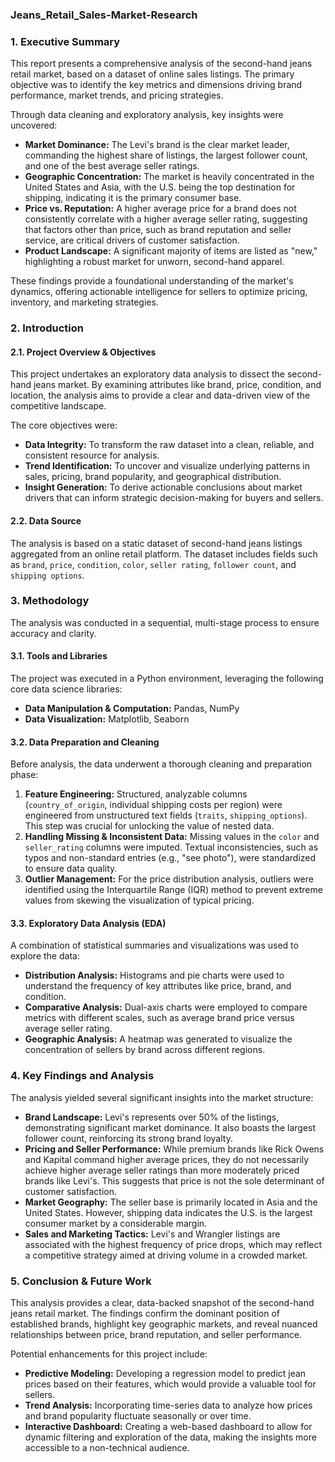 ### **Jeans_Retail_Sales-Market-Research**

### **1. Executive Summary**

This report presents a comprehensive analysis of the second-hand jeans retail market, based on a dataset of online sales listings. The primary objective was to identify the key metrics and dimensions driving brand performance, market trends, and pricing strategies. 

Through data cleaning and exploratory analysis, key insights were uncovered:
* **Market Dominance:** The Levi's brand is the clear market leader, commanding the highest share of listings, the largest follower count, and one of the best average seller ratings.
* **Geographic Concentration:** The market is heavily concentrated in the United States and Asia, with the U.S. being the top destination for shipping, indicating it is the primary consumer base.
* **Price vs. Reputation:** A higher average price for a brand does not consistently correlate with a higher average seller rating, suggesting that factors other than price, such as brand reputation and seller service, are critical drivers of customer satisfaction.
* **Product Landscape:** A significant majority of items are listed as "new," highlighting a robust market for unworn, second-hand apparel.

These findings provide a foundational understanding of the market's dynamics, offering actionable intelligence for sellers to optimize pricing, inventory, and marketing strategies.

### **2. Introduction**

#### **2.1. Project Overview & Objectives**
This project undertakes an exploratory data analysis to dissect the second-hand jeans market. By examining attributes like brand, price, condition, and location, the analysis aims to provide a clear and data-driven view of the competitive landscape.

The core objectives were:
* **Data Integrity:** To transform the raw dataset into a clean, reliable, and consistent resource for analysis.
* **Trend Identification:** To uncover and visualize underlying patterns in sales, pricing, brand popularity, and geographical distribution.
* **Insight Generation:** To derive actionable conclusions about market drivers that can inform strategic decision-making for buyers and sellers.

#### **2.2. Data Source**
The analysis is based on a static dataset of second-hand jeans listings aggregated from an online retail platform. The dataset includes fields such as `brand`, `price`, `condition`, `color`, `seller rating`, `follower count`, and `shipping options`.

### **3. Methodology**

The analysis was conducted in a sequential, multi-stage process to ensure accuracy and clarity.

#### **3.1. Tools and Libraries**
The project was executed in a Python environment, leveraging the following core data science libraries:
* **Data Manipulation & Computation:** Pandas, NumPy
* **Data Visualization:** Matplotlib, Seaborn

#### **3.2. Data Preparation and Cleaning**
Before analysis, the data underwent a thorough cleaning and preparation phase:
1.  **Feature Engineering:** Structured, analyzable columns (`country_of_origin`, individual shipping costs per region) were engineered from unstructured text fields (`traits`, `shipping_options`). This step was crucial for unlocking the value of nested data.
2.  **Handling Missing & Inconsistent Data:** Missing values in the `color` and `seller_rating` columns were imputed. Textual inconsistencies, such as typos and non-standard entries (e.g., "see photo"), were standardized to ensure data quality.
3.  **Outlier Management:** For the price distribution analysis, outliers were identified using the Interquartile Range (IQR) method to prevent extreme values from skewing the visualization of typical pricing.

#### **3.3. Exploratory Data Analysis (EDA)**
A combination of statistical summaries and visualizations was used to explore the data:
* **Distribution Analysis:** Histograms and pie charts were used to understand the frequency of key attributes like price, brand, and condition.
* **Comparative Analysis:** Dual-axis charts were employed to compare metrics with different scales, such as average brand price versus average seller rating.
* **Geographic Analysis:** A heatmap was generated to visualize the concentration of sellers by brand across different regions.

### **4. Key Findings and Analysis**

The analysis yielded several significant insights into the market structure:

* **Brand Landscape:** Levi's represents over 50% of the listings, demonstrating significant market dominance. It also boasts the largest follower count, reinforcing its strong brand loyalty.
* **Pricing and Seller Performance:** While premium brands like Rick Owens and Kapital command higher average prices, they do not necessarily achieve higher average seller ratings than more moderately priced brands like Levi's. This suggests that price is not the sole determinant of customer satisfaction.
* **Market Geography:** The seller base is primarily located in Asia and the United States. However, shipping data indicates the U.S. is the largest consumer market by a considerable margin.
* **Sales and Marketing Tactics:** Levi's and Wrangler listings are associated with the highest frequency of price drops, which may reflect a competitive strategy aimed at driving volume in a crowded market.

### **5. Conclusion & Future Work**

This analysis provides a clear, data-backed snapshot of the second-hand jeans retail market. The findings confirm the dominant position of established brands, highlight key geographic markets, and reveal nuanced relationships between price, brand reputation, and seller performance.

Potential enhancements for this project include:
* **Predictive Modeling:** Developing a regression model to predict jean prices based on their features, which would provide a valuable tool for sellers.
* **Trend Analysis:** Incorporating time-series data to analyze how prices and brand popularity fluctuate seasonally or over time.
* **Interactive Dashboard:** Creating a web-based dashboard to allow for dynamic filtering and exploration of the data, making the insights more accessible to a non-technical audience.
